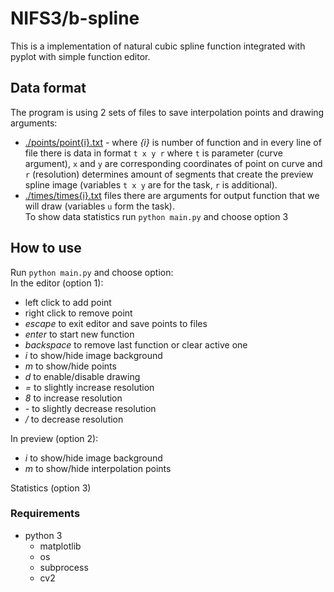 # NIFS3/b-spline
This is a implementation of natural cubic spline function integrated with pyplot with simple function editor.   

## Data format
The program is using 2 sets of files to save interpolation points and drawing arguments:  
* [./points/point{i}.txt](./points) - where _{i}_ is number of function and in every line of file there is data in format `t x y r` where `t` is parameter (curve argument), `x` and `y` are corresponding coordinates of point on curve and `r` (resolution) determines amount of segments that create the preview spline image (variables `t x y` are for the task, `r` is additional).  
* [./times/times{i}.txt](./times) files there are arguments for output function that we will draw (variables `u` form the task).    
To show data statistics run `python main.py` and choose option 3  

## How to use
Run `python main.py` and choose option:  
In the editor (option 1):
* left click to add point
* right click to remove point
* _escape_ to exit editor and save points to files
* _enter_ to start new function
* _backspace_ to remove last function or clear active one
* _i_ to show/hide image background
* _m_ to show/hide points
* _d_ to enable/disable drawing
* _=_ to slightly increase resolution
* _8_ to increase resolution
* _-_ to slightly decrease resolution
* _/_ to decrease resolution
  
In preview (option 2):
* _i_ to show/hide image background
* _m_ to show/hide interpolation points

Statistics (option 3)  

### Requirements
* python 3
    * matplotlib
    * os
    * subprocess
    * cv2

